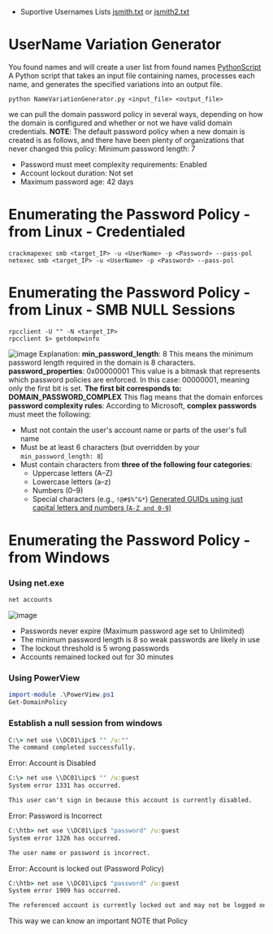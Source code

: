 - Suportive Usernames Lists [jsmith.txt](https://github.com/insidetrust/statistically-likely-usernames/blob/master/jsmith.txt) or [jsmith2.txt](https://github.com/insidetrust/statistically-likely-usernames/blob/master/jsmith2.txt)

# UserName Variation Generator 
You found names and will create a user list from found names
[PythonScript](https://github.com/MGamalCYSEC/Active-Directory-Enumeration-and-Attacks/blob/main/AD%20Enumeration/NameVariationGenerator.py)
A Python script that takes an input file containing names, processes each name, and generates the specified variations into an output file. 
```shell
python NameVariationGenerator.py <input_file> <output_file>
```

 we can pull the domain password policy in several ways, depending on how the domain is configured and whether or not we have valid domain credentials.
 **NOTE**: The default password policy when a new domain is created is as follows, and there have been plenty of organizations that never changed this policy:
Minimum password length:	7
- Password must meet complexity requirements:	Enabled
- Account lockout duration:	Not set
- Maximum password age:	42 days

 # Enumerating the Password Policy - from Linux - Credentialed
 ```shell
crackmapexec smb <target_IP> -u <UserName> -p <Password> --pass-pol
netexec smb <target_IP> -u <UserName> -p <Password> --pass-pol
```
# Enumerating the Password Policy - from Linux - SMB NULL Sessions
```shell
rpcclient -U "" -N <target_IP>
rpcclient $> getdompwinfo
```
![image](https://github.com/user-attachments/assets/e2004298-1093-4322-80fc-c823e86ac78e)
Explanation:
**min_password_length**: 8
This means the minimum password length required in the domain is 8 characters.
**password_properties**: 0x00000001
This value is a bitmask that represents which password policies are enforced. In this case:
00000001, meaning only the first bit is set.
**The first bit corresponds to: DOMAIN_PASSWORD_COMPLEX**
This flag means that the domain enforces **password complexity rules**:
According to Microsoft, **complex passwords** must meet the following:
- Must not contain the user's account name or parts of the user's full name
- Must be at least 6 characters (but overridden by your `min_password_length: 8`)
- Must contain characters from **three of the following four categories**:
    - Uppercase letters (A–Z)
    - Lowercase letters (a–z)
    - Numbers (0–9)
    - Special characters (e.g., `!@#$%^&*`)
[Generated GUIDs using just capital letters and numbers (`A-Z and 0-9`)](https://github.com/MGamalCYSEC/Active-Directory-Enumeration-and-Attacks/blob/main/Automation/Generated_GUIDs.sh)
# Enumerating the Password Policy - from Windows
### Using net.exe
```cmd
net accounts
```
![image](https://github.com/user-attachments/assets/5c5f59b1-d85b-41ab-9892-05749a197c69)
- Passwords never expire (Maximum password age set to Unlimited)
- The minimum password length is 8 so weak passwords are likely in use
- The lockout threshold is 5 wrong passwords
- Accounts remained locked out for 30 minutes
### Using PowerView
```powershell
import-module .\PowerView.ps1
Get-DomainPolicy
```
### Establish a null session from windows
```cmd
C:\> net use \\DC01\ipc$ "" /u:""
The command completed successfully.
```
Error: Account is Disabled
```cmd
C:\> net use \\DC01\ipc$ "" /u:guest
System error 1331 has occurred.

This user can't sign in because this account is currently disabled.
```
Error: Password is Incorrect
```cmd
C:\htb> net use \\DC01\ipc$ "password" /u:guest
System error 1326 has occurred.

The user name or password is incorrect.
```
Error: Account is locked out (Password Policy)
```cmd
C:\htb> net use \\DC01\ipc$ "password" /u:guest
System error 1909 has occurred.

The referenced account is currently locked out and may not be logged on to.
```
This way we can know an important NOTE that Policy
